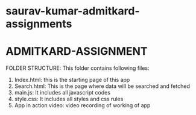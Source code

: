 # saurav-kumar-admitkard-assignments
# ADMITKARD-ASSIGNMENT

FOLDER STRUCTURE:
This folder contains following files:
1. Index.html: this is the starting page of this app
2. Search.html: This is the page where data will be searched and fetched
3. main.js: It includes all javascript codes
4. style.css: It includes all styles and  css rules
5. App in action video: video recording of working of app

